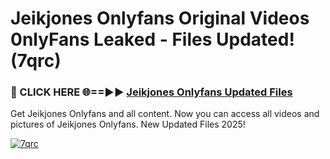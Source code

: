 # Jeikjones Onlyfans Original Videos 0nlyFans Leaked - Files Updated! (7qrc)

<h3>🔴 CLICK HERE 🌐==►► <a href="https://tinyurl.com/ehrbuxhb" rel="nofollow">Jeikjones Onlyfans Updated Files</a></h3>

Get Jeikjones Onlyfans and all content. Now you can access all videos and pictures of Jeikjones Onlyfans. New Updated Files 2025!

[![7qrc](https://i.imgur.com/lVYEuWS.gif)](https://tinyurl.com/ehrbuxhb)
